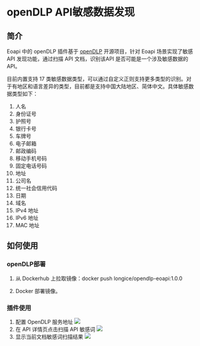 # openDLP API敏感数据发现

## 简介

Eoapi 中的 openDLP 插件基于 [openDLP](https://github.com/hitsz-ids/openDLP) 开源项目，针对 Eoapi 场景实现了敏感 API 发现功能，通过扫描 API 文档，识别该API 是否可能是一个涉及敏感数据的 API。

目前内置支持 17 类敏感数据类型，可以通过自定义正则支持更多类型的识别。对于有地区和语言差异的类型，目前都是支持中国大陆地区、简体中文。具体敏感数据类型如下：

1. 人名
2. 身份证号
3. 护照号
4. 银行卡号
5. 车牌号
6. 电子邮箱
7. 邮政编码
8. 移动手机号码
9. 固定电话号码
10. 地址
11. 公司名
12. 统一社会信用代码
13. 日期
14. 域名
15. IPv4 地址
16. IPv6 地址
17. MAC 地址

## 如何使用

### openDLP部署

1. 从 Dockerhub 上拉取镜像：docker push longice/opendlp-eoapi:1.0.0

2. Docker 部署镜像。

### 插件使用

1. 配置 OpenDLP 服务地址
   ![](https://raw.githubusercontent.com/eolinker/eoapi-extensions/main/packages/feature/apiPreviewTab/openDLP/assets/images/2022-11-17-18-49-22.png)
2. 在 API 详情页点击扫描 API 敏感词
   ![](https://raw.githubusercontent.com/eolinker/eoapi-extensions/main/packages/feature/apiPreviewTab/openDLP/assets/images/2022-11-17-18-50-30.png)
3. 显示当前文档敏感词扫描结果
   ![](https://raw.githubusercontent.com/eolinker/eoapi-extensions/main/packages/feature/apiPreviewTab/openDLP/assets/images/2022-11-17-18-52-07.png)